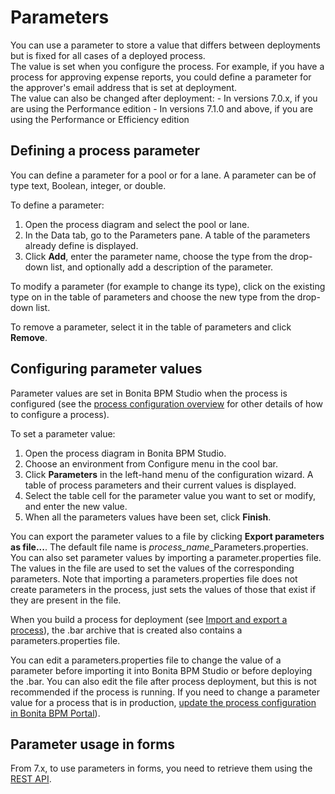 # Parameters

You can use a parameter to store a value that differs between deployments but is fixed for all cases of a deployed process.   
The value is set when you configure the process. For example, if you have a process for approving expense reports, you could define a parameter for the approver's email address that is set at deployment.  
The value can also be changed after deployment:
    - In versions 7.0.x, if you are using the Performance edition
    - In versions 7.1.0 and above, if you are using the Performance or Efficiency edition

## Defining a process parameter

You can define a parameter for a pool or for a lane. A parameter can be of type text, Boolean, integer, or double.

To define a parameter:

1. Open the process diagram and select the pool or lane.
2. In the Data tab, go to the Parameters pane. A table of the parameters already define is displayed.
3. Click **Add**, enter the parameter name, choose the type from the drop-down list, and optionally add a description of the parameter.

To modify a parameter (for example to change its type), click on the existing type on in the table of parameters and choose the new type from the drop-down list.

To remove a parameter, select it in the table of parameters and click **Remove**.

## Configuring parameter values

Parameter values are set in Bonita BPM Studio when the process is configured (see the [process configuration overview](process-configuration-overview.md) for other details of how to configure a process).

To set a parameter value:

1. Open the process diagram in Bonita BPM Studio.
2. Choose an environment from Configure menu in the cool bar.
3. Click **Parameters** in the left-hand menu of the configuration wizard. A table of process parameters and their current values is displayed.
4. Select the table cell for the parameter value you want to set or modify, and enter the new value.
5. When all the parameters values have been set, click **Finish**.

You can export the parameter values to a file by clicking **Export parameters as file...**. The default file name is _process\_name_\_Parameters.properties. 
You can also set parameter values by importing a parameter.properties file. The values in the file are used to set the values of the corresponding parameters. Note that importing a parameters.properties file does not create parameters in the process, just sets the values of those that exist if they are present in the file.

When you build a process for deployment (see [Import and export a process](import-and-export-a-process.md)), the .bar archive that is 
created also contains a parameters.properties file.

You can edit a parameters.properties file to change the value of a parameter before importing it into Bonita BPM Studio or before deploying the .bar. You can also edit the file after process deployment, but this is not recommended if the process is running. If you need to change a parameter value for a process that is in production, [update the process configuration in Bonita BPM Portal](processes.md)).

## Parameter usage in forms

From 7.x, to use parameters in forms, you need to retrieve them using the [REST API](bpm-api.md).
